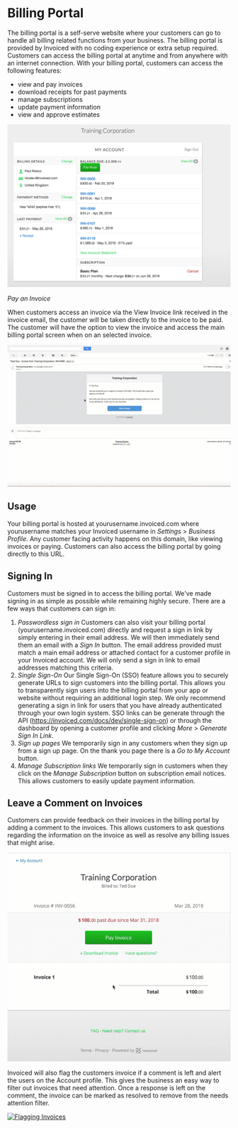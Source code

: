 # Billing Portal

The billing portal is a self-serve website where your customers can go to handle all billing related functions from your business. The billing portal is provided by Invoiced with no coding experience or extra setup required. Customers can access the billing portal at anytime and from anywhere with an internet connection. With your billing portal, customers can access the following features:

* view and pay invoices
* download receipts for past payments
* manage subscriptions
* update payment information
* view and approve estimates

[![Billing Portal My Account](../img/billing-portal.png)](../img/billing-portal.png)

*Pay an Invoice*

When customers access an invoice via the View Invoice link received in the invoice email, the customer will be taken directly to the invoice to be paid. The customer will have the option to view the invoice and access the main billing portal screen when on an selected invoice. 

[![Pay an Invoice](../img/pay-invoice.gif)](../img/pay-invoice.gif)


## Usage 

Your billing portal is hosted at yourusername.invoiced.com where yourusername matches your Invoiced username in *Settings* > *Business Profile*. Any customer facing activity happens on this domain, like viewing invoices or paying. Customers can also access the billing portal by going directly to this URL.



## Signing In 

Customers must be signed in to access the billing portal. We've made signing in as simple as possible while remaining highly secure. There are a few ways that customers can sign in:

1. *Passwordless sign in*
    Customers can also visit your billing portal (yourusername.invoiced.com) directly and request a sign in link by simply entering in their email address. We will then immediately send them an email with a *Sign In* button.
    The email address provided must match a main email address or attached contact for a customer profile in your Invoiced account. We will only send a sign in link to email addresses matching this criteria.
2. *Single Sign-On*
    Our Single Sign-On (SSO) feature allows you to securely generate URLs to sign customers into the billing portal. This allows you to transparently sign users into the billing portal from your app or website without requiring an additional login step. We only recommend generating a sign in link for users that you have already authenticated through your own login system.
    SSO links can be generate through the API (https://invoiced.com/docs/dev/single-sign-on) or through the dashboard by opening a customer profile and clicking *More* > *Generate Sign In Link*.
3. *Sign up pages*
    We temporarily sign in any customers when they sign up from a sign up page. On the thank you page there is a *Go to My Account* button.
4. *Manage Subscription links*
    We temporarily sign in customers when they click on the *Manage Subscription* button on subscription email notices. This allows customers to easily update payment information.

## Leave a Comment on Invoices 

Customers can provide feedback on their invoices in the billing portal by adding a comment to the invoices. This allows customers to ask questions regarding the information on the invoice as well as resolve any billing issues that might arise. 

[![Adding a Comment](../img/leave-a-comment.gif)](../img/leave-a-comment.gif)

Invoiced will also flag the customers invoice if a comment is left and alert the users on the Account profile. This gives the business an easy way to filter out invoices that need attention. Once a response is left on the comment, the invoice can be marked as resolved to remove from the needs attention filter.

[![Flagging Invoices](../img/flag-an-invoice.gif)](../img/flag-an-invoice.gif)

